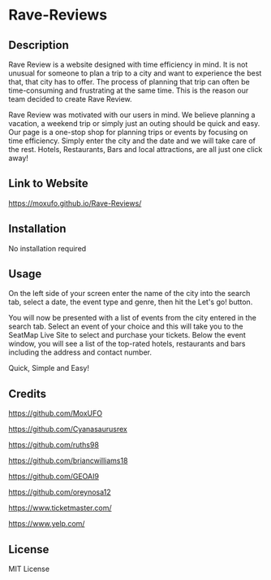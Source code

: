 # Rave-Reviews

## Description

Rave Review is a website designed with time efficiency in mind. It is not unusual for someone to plan a trip to a city and want to experience the best that, that city has to offer. The process of planning that trip can often be time-consuming and frustrating at the same time. This is the reason our team decided to create Rave Review.

Rave Review was motivated with our users in mind. We believe planning a vacation, a weekend trip or simply just an outing should be quick and easy. Our page is a one-stop shop for planning trips or events by focusing on time efficiency. Simply enter the city and the date and we will take care of the rest. Hotels, Restaurants, Bars and local attractions, are all just one click away!

## Link to Website

https://moxufo.github.io/Rave-Reviews/

## Installation

No installation required

## Usage

On the left side of your screen enter the name of the city into the search tab, select a date, the event type and genre, then hit the Let's go! button.

You will now be presented with a list of events from the city entered in the search tab.
Select an event of your choice and this will take you to the SeatMap Live Site to select and purchase your tickets. Below the event window, you will see a list of the top-rated hotels, restaurants and bars including the address and contact number. 

Quick, Simple and Easy!


## Credits

https://github.com/MoxUFO

https://github.com/Cyanasaurusrex

https://github.com/ruths98

https://github.com/briancwilliams18

https://github.com/GEOAI9

https://github.com/oreynosa12


https://www.ticketmaster.com/

https://www.yelp.com/


## License

MIT License
